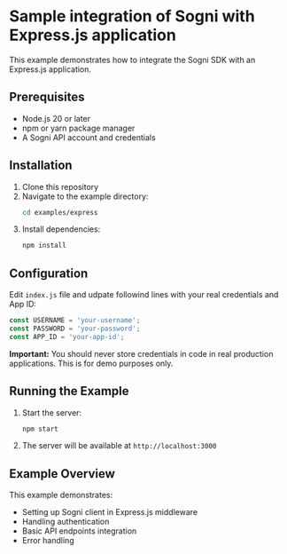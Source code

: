# Sample integration of Sogni with Express.js application

This example demonstrates how to integrate the Sogni SDK with an Express.js application.

## Prerequisites

- Node.js 20 or later
- npm or yarn package manager
- A Sogni API account and credentials

## Installation

1. Clone this repository
2. Navigate to the example directory:
   ```bash
   cd examples/express
   ```
3. Install dependencies:
   ```bash
   npm install
   ```

## Configuration

Edit `index.js` file and udpate followind lines with your real credentials and App ID:
```js
const USERNAME = 'your-username';
const PASSWORD = 'your-password';
const APP_ID = 'your-app-id';
```
**Important:** You should never store credentials in code in real production applications. This is for demo purposes only. 

## Running the Example

1. Start the server:
   ```bash
   npm start
   ```
2. The server will be available at `http://localhost:3000`

## Example Overview

This example demonstrates:

- Setting up Sogni client in Express.js middleware
- Handling authentication
- Basic API endpoints integration
- Error handling
